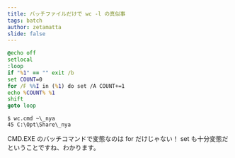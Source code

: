 ```yaml
---
title: バッチファイルだけで wc -l の真似事
tags: batch
author: zetamatta
slide: false
---
```

```bat
@echo off
setlocal
:loop
if "%1" == "" exit /b
set COUNT=0
for /F %%I in (%1) do set /A COUNT+=1
echo %COUNT% %1
shift
goto loop
```

```
$ wc.cmd ~\_nya
45 C:\Opt\Share\_nya
```

CMD.EXE のバッチコマンドで変態なのは for だけじゃない！
set も十分変態だということですね、わかります。

